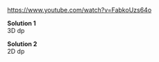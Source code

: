 https://www.youtube.com/watch?v=FabkoUzs64o

**Solution 1**   
3D dp   

**Solution 2**  
2D dp   

